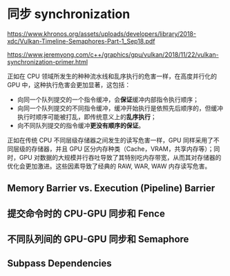 # 同步 synchronization

<https://www.khronos.org/assets/uploads/developers/library/2018-xdc/Vulkan-Timeline-Semaphores-Part-1_Sep18.pdf>

<https://www.jeremyong.com/c++/graphics/gpu/vulkan/2018/11/22/vulkan-synchronization-primer.html>

正如在 CPU 领域所发生的种种流水线和乱序执行的危害一样，在高度并行化的 GPU 中，这种执行危害会更加显著，这包括：

- 向同一个队列提交的一个指令缓冲，会**保证**缓冲内部指令执行顺序；
- 向同一个队列提交的不同指令缓冲，缓冲开始执行是依照先后顺序的，但缓冲执行时顺序可能被打乱，即传统意义上的**乱序执行**；
- 向不同队列提交的指令缓冲**更没有顺序的保证**。

正如在传统 CPU 不同层级存储器之间发生的读写危害一样，GPU 同样采用了不同层级的存储器，并且 GPU 区分内存种类（Cache，VRAM，共享内存等）；同时，GPU 对数据的大规模并行吞吐导致了其特别吃内存带宽，从而其对存储器的优化会更加激进。这些因素导致了经典的 RAW, WAR, WAW 内存读写危害。

## Memory Barrier vs. Execution (Pipeline) Barrier



## 提交命令时的 CPU-GPU 同步和 Fence



## 不同队列间的 GPU-GPU 同步和 Semaphore



## Subpass Dependencies

